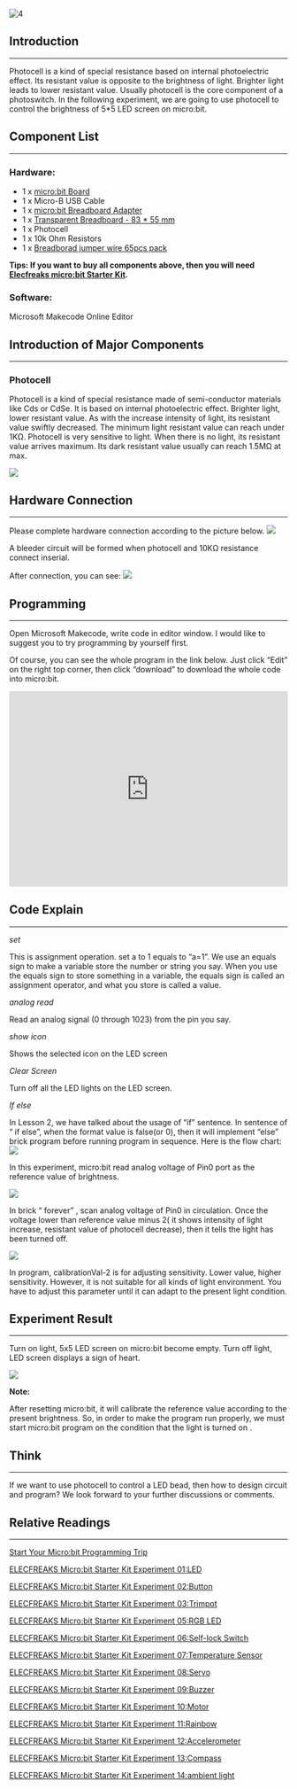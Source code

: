 ![4](https://i.imgur.com/MwngMAi.jpg)

## Introduction
---
Photocell is a kind of special resistance based on internal photoelectric effect. Its resistant value is opposite to the brightness of light. Brighter light leads to lower resistant value. Usually photocell is the core component of a photoswitch. In the following experiment, we are going to use photocell to control the brightness of 5*5 LED screen on micro:bit.


## Component List
---

### Hardware:

- 1 x [micro:bit Board](http://www.elecfreaks.com/estore/bbc-micro-bit-board-for-coding-programming.html)
- 1 x Micro-B USB Cable
- 1 x [micro:bit Breadboard Adapter](http://www.elecfreaks.com/estore/microbit-breadboard-adapter.html)
- 1 x [Transparent Breadboard - 83 * 55 mm](http://www.elecfreaks.com/estore/transparent-breadboard-83-55-mm.html)
- 1 x Photocell
- 1 x 10k Ohm Resistors
- 1 x [Breadborad jumper wire 65pcs pack](http://www.elecfreaks.com/estore/breadborad-jumper-wire-65pcs-pack.html)

**Tips: If you want to buy all components above, then you will need [Elecfreaks micro:bit Starter Kit](http://www.elecfreaks.com/estore/elecfreaks-micro-bit-starter-kit-795.html).**
 
 
### Software:

Microsoft Makecode Online Editor



## Introduction of Major Components
---

### Photocell

Photocell is a kind of special resistance made of semi-conductor materials like Cds or CdSe. It is based on internal photoelectric effect. Brighter light, lower resistant value. As with the increase intensity of light, its resistant value swiftly decreased. The minimum light resistant value can reach under 1KΩ. Photocell is very sensitive to light. When there is no light, its resistant value arrives maximum. Its dark resistant value usually can reach 1.5MΩ at max.  

 ![](https://www.elecfreaks.com/wp-content/uploads/2018/03/2-6.jpg)


## Hardware Connection
---

Please complete hardware connection according to the picture below.
![]( https://www.elecfreaks.com/wp-content/uploads/2018/03/3-3.png)

A bleeder circuit will be formed when photocell and 10KΩ resistance connect inserial.

After connection, you can see:
![](  https://www.elecfreaks.com/wp-content/uploads/2018/03/4-5.jpg)



## Programming
---

Open Microsoft Makecode, write code in editor window. I would like to suggest you to try programming by yourself first.

Of course, you can see the whole program in the link below. Just click “Edit” on the right top corner, then click “download” to download the whole code into micro:bit. 

<div style="position:relative;height:0;padding-bottom:70%;overflow:hidden;"><iframe style="position:absolute;top:0;left:0;width:100%;height:100%;" src="https://makecode.microbit.org/#pub:_K8xitbM9LPMk" frameborder="0" sandbox="allow-popups allow-forms allow-scripts allow-same-origin"></iframe></div>



## Code Explain
---

*set*

This is assignment operation. set a to 1 equals to “a=1”. We use an equals sign to make a variable store the number or string you say.
When you use the equals sign to store something in a variable, the equals sign is called an assignment operator, and what you store is called a value.

*analog read*

Read an analog signal (0 through 1023) from the pin you say.

*show icon*

Shows the selected icon on the LED screen

*Clear Screen*

Turn off all the LED lights on the LED screen.

*If else*

In Lesson 2, we have talked about the usage of “if” sentence. In sentence of “ if else”, when the format value is false(or 0), then it will implement “else” brick program before running program in sequence. Here is the flow chart: 
![](https://www.elecfreaks.com/wp-content/uploads/2018/03/5-4.jpg)
 
In this experiment, micro:bit read analog voltage of Pin0 port as the reference value of brightness.

 ![](https://www.elecfreaks.com/wp-content/uploads/2018/03/6-4.jpg)

In brick “ forever” , scan analog voltage of Pin0 in circulation. Once the voltage lower than reference value minus 2( it shows intensity of light increase, resistant value of photocell decrease), then it tells the light has been turned off. 

![](https://www.elecfreaks.com/wp-content/uploads/2018/03/7-4.jpg) 

In program, calibrationVal-2 is for adjusting sensitivity. Lower value, higher sensitivity. However, it is not suitable for all kinds of light environment. You have to adjust this parameter until it can adapt to the present light condition. 



## Experiment Result
---

Turn on light, 5x5 LED screen on micro:bit become empty. Turn off light, LED screen displays a sign of heart.

![](https://www.elecfreaks.com/wp-content/uploads/2018/03/1-2.gif)

**Note:**

After resetting micro:bit, it will calibrate the reference value according to the present brightness. So, in order to make the program run properly, we must start micro:bit program on the condition that the light is turned on . 


## Think
---

If we want to use photocell to control a LED bead, then how to design circuit and program? We look forward to your further discussions or comments.


## Relative Readings
---

[Start Your Micro:bit Programming Trip](https://www.elecfreaks.com/9299.html)

[ELECFREAKS Micro:bit Starter Kit Experiment 01:LED](https://www.elecfreaks.com/9784.html)

[ELECFREAKS Micro:bit Starter Kit Experiment 02:Button](https://www.elecfreaks.com/9825.html)

[ELECFREAKS Micro:bit Starter Kit Experiment 03:Trimpot](https://www.elecfreaks.com/9879.html)

[ELECFREAKS Micro:bit Starter Kit Experiment 05:RGB LED](https://www.elecfreaks.com/9978.html)

[ELECFREAKS Micro:bit Starter Kit Experiment 06:Self-lock Switch](https://www.elecfreaks.com/10061.html)

[ELECFREAKS Micro:bit Starter Kit Experiment 07:Temperature Sensor](https://www.elecfreaks.com/10166.html)

[ELECFREAKS Micro:bit Starter Kit Experiment 08:Servo](https://www.elecfreaks.com/10221.html)

[ELECFREAKS Micro:bit Starter Kit Experiment 09:Buzzer](https://www.elecfreaks.com/10318.html)

[ELECFREAKS Micro:bit Starter Kit Experiment 10:Motor](https://www.elecfreaks.com/10362.html)

[ELECFREAKS Micro:bit Starter Kit Experiment 11:Rainbow](https://www.elecfreaks.com/10508.html)

[ELECFREAKS Micro:bit Starter Kit Experiment 12:Accelerometer](https://www.elecfreaks.com/10529.html)

[ELECFREAKS Micro:bit Starter Kit Experiment 13:Compass](https://www.elecfreaks.com/10567.html)

[ELECFREAKS Micro:bit Starter Kit Experiment 14:ambient light](https://www.elecfreaks.com/10649.html)
